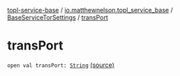 [topl-service-base](../../index.md) / [io.matthewnelson.topl_service_base](../index.md) / [BaseServiceTorSettings](index.md) / [transPort](./trans-port.md)

# transPort

`open val transPort: `[`String`](https://kotlinlang.org/api/latest/jvm/stdlib/kotlin/-string/index.html) [(source)](https://github.com/05nelsonm/TorOnionProxyLibrary-Android/blob/master/topl-service-base/src/main/java/io/matthewnelson/topl_service_base/BaseServiceTorSettings.kt#L753)